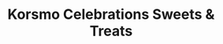 ---
title: "Korsmo Celebrations Sweets & Treats"
url: /bremerton/korsmo-celebrations-sweets-and-treats/
shop: bakery
---